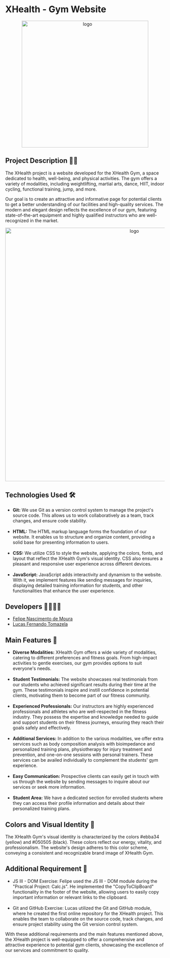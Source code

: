 <h1>XHealth - Gym Website</h1>

<div align="center">
<img src="https://i.ibb.co/YytqkwY/logo.png" alt="logo" width="400"/>
</div>

<h2>Project Description 🏋️‍♂️</h2>
<p>
  The XHealth project is a website developed for the XHealth Gym, a space dedicated to health, well-being, and physical activities. The gym offers a variety of modalities, including weightlifting, martial arts, dance, HIIT, indoor cycling, functional training, jump, and more.
</p>
<p>
  Our goal is to create an attractive and informative page for potential clients to get a better understanding of our facilities and high-quality services. The modern and elegant design reflects the excellence of our gym, featuring state-of-the-art equipment and highly qualified instructors who are well-recognized in the market.
</p>

<div align="center">
<img src="img/readme/Site.gif" alt="logo" width="800"/>
</div>

<h2>Technologies Used 🛠️</h2>
<ul>
  <li>
    <strong>Git:</strong> We use Git as a version control system to manage the project's source code. This allows us to work collaboratively as a team, track changes, and ensure code stability.
  </li><br>
  <li>
    <strong>HTML:</strong> The HTML markup language forms the foundation of our website. It enables us to structure and organize content, providing a solid base for presenting information to users.
  </li><br>
  <li>
    <strong>CSS:</strong> We utilize CSS to style the website, applying the colors, fonts, and layout that reflect the XHealth Gym's visual identity. CSS also ensures a pleasant and responsive user experience across different devices.
  </li><br>
  <li>
    <strong>JavaScript:</strong> JavaScript adds interactivity and dynamism to the website. With it, we implement features like sending messages for inquiries, displaying detailed training information for students, and other functionalities that enhance the user experience.
  </li>
</ul>

<h2>Developers 👨‍💻👨‍💻</h2>
<ul>
<li><a href="#" target="_blank">Felipe Nascimento de Moura</a></li>
<li><a href="https://www.linkedin.com/in/lucasftomazela/" target="_blank" rel="noopener noreferrer">Lucas Fernando Tomazela</a></li>
</ul>

<h2>Main Features 🚀</h2>
<ul>
  <li>
    <strong>Diverse Modalities:</strong>  XHealth Gym offers a wide variety of modalities, catering to different preferences and fitness goals. From high-impact activities to gentle exercises, our gym provides options to suit everyone's needs.
  </li><br>
  <li>
    <strong>Student Testimonials:</strong>  The website showcases real testimonials from our students who achieved significant results during their time at the gym. These testimonials inspire and instill confidence in potential clients, motivating them to become part of our fitness community.
  </li><br>
  <li>
    <strong>Experienced Professionals:</strong>  Our instructors are highly experienced professionals and athletes who are well-respected in the fitness industry. They possess the expertise and knowledge needed to guide and support students on their fitness journeys, ensuring they reach their goals safely and effectively.
  </li><br>
  <li>
    <strong>Additional Services:</strong>  In addition to the various modalities, we offer extra services such as body composition analysis with bioimpedance and personalized training plans, physiotherapy for injury treatment and prevention, and one-on-one sessions with personal trainers. These services can be availed individually to complement the students' gym experience.
  </li><br>
  <li>
    <strong>Easy Communication:</strong>  Prospective clients can easily get in touch with us through the website by sending messages to inquire about our services or seek more information.
  </li><br>
  <li>
    <strong>Student Area:</strong>  We have a dedicated section for enrolled students where they can access their profile information and details about their personalized training plans.
  </li>
</ul>

<h2>Colors and Visual Identity 🎨</h2>
<P>
The XHealth Gym's visual identity is characterized by the colors #ebba34 (yellow) and #050505 (black). These colors reflect our energy, vitality, and professionalism. The website's design adheres to this color scheme, conveying a consistent and recognizable brand image of XHealth Gym.
</P>

<h2>Additional Requirement 🌟</h2>
<ul>
<li>
JS III - DOM Exercise: Felipe used the JS III - DOM module during the "Practical Project: Calc.js". He implemented the "CopyToClipBoard" functionality in the footer of the website, allowing users to easily copy important information or relevant links to the clipboard.
</li><br>
<li>
Git and GitHub Exercise: Lucas utilized the Git and GitHub module, where he created the first online repository for the XHealth project. This enables the team to collaborate on the source code, track changes, and ensure project stability using the Git version control system.
</li>
</ul>

<P>
With these additional requirements and the main features mentioned above, the XHealth project is well-equipped to offer a comprehensive and attractive experience to potential gym clients, showcasing the excellence of our services and commitment to quality.
</P>
